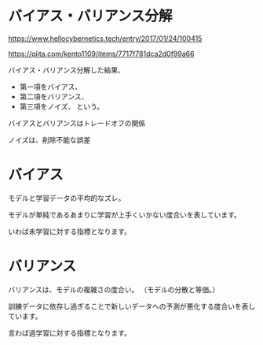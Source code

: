 # バイアス・バリアンス分解

https://www.hellocybernetics.tech/entry/2017/01/24/100415


https://qiita.com/kento1109/items/7717f781dca2d0f99a66

バイアス・バリアンス分解した結果、
* 第一項をバイアス、
* 第二項をバリアンス、
* 第三項をノイズ、
という。

バイアスとバリアンスはトレードオフの関係

ノイズは、削除不能な誤差

# バイアス
モデルと学習データの平均的なズレ。

モデルが単純であるあまりに学習が上手くいかない度合いを表しています。

いわば未学習に対する指標となります。

# バリアンス
バリアンスは、モデルの複雑さの度合い。
（モデルの分散と等価。）

訓練データに依存し過ぎることで新しいデータへの予測が悪化する度合いを表しています。

言わば過学習に対する指標となります。
